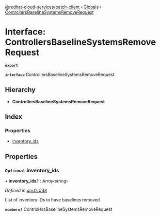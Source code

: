 [@redhat-cloud-services/patch-client](../README.md) › [Globals](../globals.md) › [ControllersBaselineSystemsRemoveRequest](controllersbaselinesystemsremoverequest.md)

# Interface: ControllersBaselineSystemsRemoveRequest

**`export`** 

**`interface`** ControllersBaselineSystemsRemoveRequest

## Hierarchy

* **ControllersBaselineSystemsRemoveRequest**

## Index

### Properties

* [inventory_ids](controllersbaselinesystemsremoverequest.md#optional-inventory_ids)

## Properties

### `Optional` inventory_ids

• **inventory_ids**? : *Array‹string›*

*Defined in [api.ts:548](https://github.com/RedHatInsights/javascript-clients.gi/blob/2c41ef32/packages/patch/api.ts#L548)*

List of inventory IDs to have baselines removed

**`memberof`** ControllersBaselineSystemsRemoveRequest
